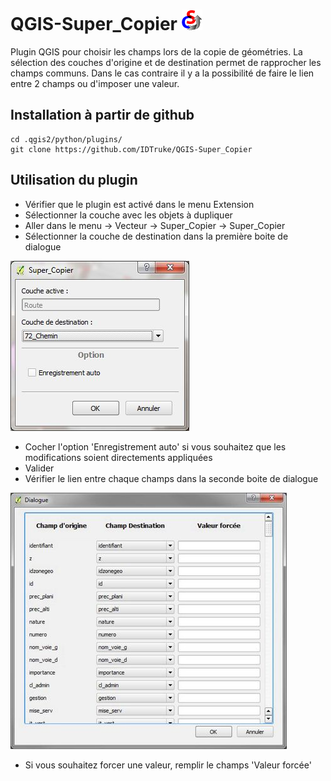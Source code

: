QGIS-Super\_Copier ![icone](icon.png "Super\_Copier")
=================
Plugin QGIS pour choisir les champs lors de la copie de géométries.
La sélection des couches d'origine et de destination permet de rapprocher les champs communs.
Dans le cas contraire il y a la possibilité de faire le lien entre 2 champs ou d'imposer une valeur.

Installation à partir de github
-------------------------------

    cd .qgis2/python/plugins/
    git clone https://github.com/IDTruke/QGIS-Super_Copier

Utilisation du plugin
---------------------

* Vérifier que le plugin est activé dans le menu Extension
* Sélectionner la couche avec les objets à dupliquer
* Aller dans le menu -> Vecteur -> Super\_Copier -> Super\_Copier
* Sélectionner la couche de destination dans la première boite de dialogue

![Dialog1](img/dialog1_fr.jpg)

* Cocher l'option 'Enregistrement auto' si vous souhaitez que les modifications soient directements appliquées
* Valider
* Vérifier le lien entre chaque champs dans la seconde boite de dialogue

![Dialog2](img/dialog2_fr.jpg)

* Si vous souhaitez forcer une valeur, remplir le champs 'Valeur forcée'
